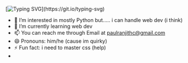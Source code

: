 [![Typing SVG](https://readme-typing-svg.demolab.com/?lines=Hi+I'm+bipaulr;Welcome+to+my+GitHub+:D;)](https://git.io/typing-svg)


- 👀 I’m interested in mostly Python but..... i can handle web dev (i think)
- 🌱 I’m currently learning web dev
- 📫 You can reach me through Email at paulranjithc@gmail.com 
- 😄 Pronouns: him/he (cause im quirky)
- ⚡ Fun fact: i need to master css (help)
- 

<!---
bipaulr/bipaulr is a ✨ special ✨ repository because its `README.md` (this file) appears on your GitHub profile.
You can click the Preview link to take a look at your changes.
--->
